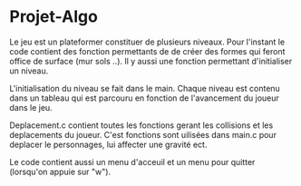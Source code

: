 # Projet-Algo
Le jeu est un plateformer constituer de plusieurs niveaux.
Pour l'instant le code contient des fonction permettants de de créer des formes qui feront office de surface (mur sols ..).
Il y aussi une fonction permettant  d'initialiser un niveau.

L'initialisation du niveau se fait dans le main. Chaque niveau est contenu dans un tableau qui est parcouru en fonction de l'avancement du joueur dans le jeu.

Deplacement.c contient toutes les fonctions gerant les collisions et les deplacements du joueur.
C'est fonctions sont uilisées dans main.c pour deplacer le personnages, lui affecter une gravité ect.

Le code contient aussi un menu d'acceuil et un menu pour quitter (lorsqu'on appuie sur "w").
